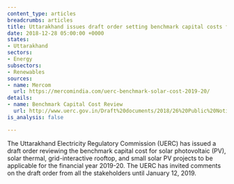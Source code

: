 ```yaml
---
content_type: articles
breadcrumbs: articles
title: Uttarakhand issues draft order setting benchmark capital costs for solar projects
date: 2018-12-28 05:00:00 +0000
states:
- Uttarakhand
sectors:
- Energy
subsectors:
- Renewables
sources:
- name: Mercom
  url: https://mercomindia.com/uerc-benchmark-solar-cost-2019-20/
details:
- name: Benchmark Capital Cost Review
  url: http://www.uerc.gov.in/Draft%20documents/2018/26%20Public%20Notice_on%20Benchmark%20Capital%20Cost.pdf
is_analysis: false

---
```

The Uttarakhand Electricity Regulatory Commission (UERC) has issued a draft order reviewing the benchmark capital cost for solar photovoltaic (PV), solar thermal, grid-interactive rooftop, and small solar PV projects to be applicable for the financial year 2019-20. The UERC has invited comments on the draft order from all the stakeholders until January 12, 2019.